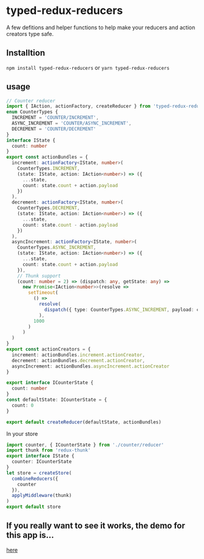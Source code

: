# typed-redux-reducers

A few defitions and helper functions to help make your reducers and action
creators type safe.

## Installtion

`npm install typed-redux-reducers` or `yarn typed-redux-reducers`

## usage

```ts
// Counter reducer
import { IAction, actionFactory, createReducer } from 'typed-redux-reducers'
enum CounterTypes {
  INCREMENT = 'COUNTER/INCREMENT',
  ASYNC_INCREMENT = 'COUNTER/ASYNC_INCREMENT',
  DECREMENT = 'COUNTER/DECREMENT'
}
interface IState {
  count: number
}
export const actionBundles = {
  increment: actionFactory<IState, number>(
    CounterTypes.INCREMENT,
    (state: IState, action: IAction<number>) => ({
      ...state,
      count: state.count + action.payload
    })
  ),
  decrement: actionFactory<IState, number>(
    CounterTypes.DECREMENT,
    (state: IState, action: IAction<number>) => ({
      ...state,
      count: state.count - action.payload
    })
  ),
  asyncIncrement: actionFactory<IState, number>(
    CounterTypes.ASYNC_INCREMENT,
    (state: IState, action: IAction<number>) => ({
      ...state,
      count: state.count + action.payload
    }),
    // Thunk support
    (count: number = 2) => (dispatch: any, getState: any) =>
      new Promise<IAction<number>>(resolve =>
        setTimeout(
          () =>
            resolve(
              dispatch({ type: CounterTypes.ASYNC_INCREMENT, payload: count })
            ),
          1000
        )
      )
  )
}
export const actionCreators = {
  increment: actionBundles.increment.actionCreator,
  decrement: actionBundles.decrement.actionCreator,
  asyncIncrement: actionBundles.asyncIncrement.actionCreator
}

export interface ICounterState {
  count: number
}
const defaultState: ICounterState = {
  count: 0
}

export default createReducer(defaultState, actionBundles)
```

In your store

```ts
import counter, { ICounterState } from './counter/reducer'
import thunk from 'redux-thunk'
export interface IState {
  counter: ICounterState
}
let store = createStore(
  combineReducers({
    counter
  }),
  applyMiddleware(thunk)
)
export default store
```

## If you really want to see it works, the demo for this app is...

[here](https://ericwooley.github.io/typed-redux-reducers/)
